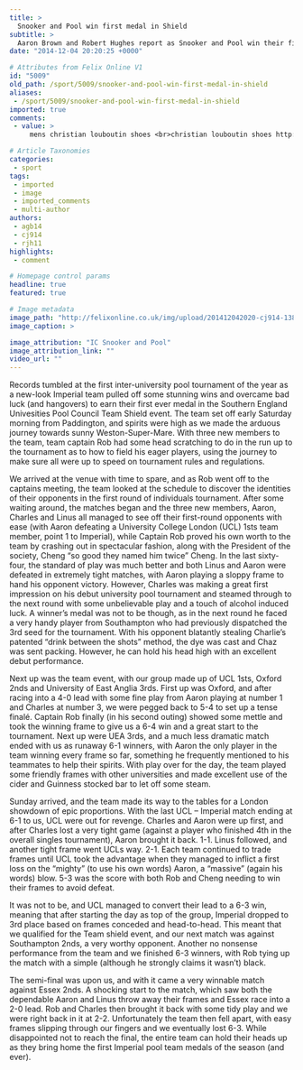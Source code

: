 ```yaml
---
title: >
  Snooker and Pool win first medal in Shield
subtitle: >
  Aaron Brown and Robert Hughes report as Snooker and Pool win their first medal at the Southern England Championships
date: "2014-12-04 20:20:25 +0000"

# Attributes from Felix Online V1
id: "5009"
old_path: /sport/5009/snooker-and-pool-win-first-medal-in-shield
aliases:
 - /sport/5009/snooker-and-pool-win-first-medal-in-shield
imported: true
comments:
 - value: >
     mens christian louboutin shoes <br>christian louboutin shoes http://canadachristianlouboutin.blogspot.com/,mens christian louboutin shoes <br>christian louboutin shoes http://canadachristianlouboutin.blogspot.com/,christian louboutin <br>buy christian louboutin shoes canada http://canadachristianlouboutinoutlet.blogspot.com/,christian louboutin <br>buy christian louboutin shoes canada http://canadachristianlouboutinoutlet.blogspot.com/,used christian louboutin <br>christian louboutin sale http://canadachristianlouboutin.blogspot.com/,used christian louboutin <br>christian louboutin sale http://canadachristianlouboutin.blogspot.com/,christian louboutin instagram <br>christian louboutin sale clearance http://canadachristianlouboutinoutlet.blogspot.com/,christian louboutin instagram <br>christian louboutin sale clearance http://canadachristianlouboutinoutlet.blogspot.com/

# Article Taxonomies
categories:
 - sport
tags:
 - imported
 - image
 - imported_comments
 - multi-author
authors:
 - agb14
 - cj914
 - rjh11
highlights:
 - comment

# Homepage control params
headline: true
featured: true

# Image metadata
image_path: "http://felixonline.co.uk/img/upload/201412042020-cj914-1383340_10100177190907641_6215749255525179063_n.jpg"
image_caption: >

image_attribution: "IC Snooker and Pool"
image_attribution_link: ""
video_url: ""
---
```


Records tumbled at the first inter-university pool tournament of the year as a new-look Imperial team pulled off some stunning wins and overcame bad luck (and hangovers) to earn their first ever medal in the Southern England Univesities Pool Council Team Shield event. The team set off early Saturday morning from Paddington, and spirits were high as we made the arduous journey towards sunny Weston-Super-Mare. With three new members to the team, team captain Rob had some head scratching to do in the run up to the tournament as to how to field his eager players, using the journey to make sure all were up to speed on tournament rules and regulations.

We arrived at the venue with time to spare, and as Rob went off to the captains meeting, the team looked at the schedule to discover the identities of their opponents in the first round of individuals tournament. After some waiting around, the matches began and the three new members, Aaron, Charles and Linus all managed to see off their first-round opponents with ease (with Aaron defeating a University College London (UCL) 1sts team member, point 1 to Imperial), while Captain Rob proved his own worth to the team by crashing out in spectacular fashion, along with the President of the society, Cheng “so good they named him twice” Cheng. In the last sixty-four, the standard of play was much better and both Linus and Aaron were defeated in extremely tight matches, with Aaron playing a sloppy frame to hand his opponent victory. However, Charles was making a great first impression on his debut university pool tournament and steamed through to the next round with some unbelievable play and a touch of alcohol induced luck. A winner’s medal was not to be though, as in the next round he faced a very handy player from Southampton who had previously dispatched the 3rd seed for the tournament. With his opponent blatantly stealing Charlie’s patented “drink between the shots” method, the dye was cast and Chaz was sent packing. However, he can hold his head high with an excellent debut performance.

Next up was the team event, with our group made up of UCL 1sts, Oxford 2nds and University of East Anglia 3rds. First up was Oxford, and after racing into a 4-0 lead with some fine play from Aaron playing at number 1 and Charles at number 3, we were pegged back to 5-4 to set up a tense finalé. Captain Rob finally (in his second outing) showed some mettle and took the winning frame to give us a 6-4 win and a great start to the tournament. Next up were UEA 3rds, and a much less dramatic match ended with us as runaway 6-1 winners, with Aaron the only player in the team winning every frame so far, something he frequently mentioned to his teammates to help their spirits. With play over for the day, the team played some friendly frames with other universities and made excellent use of the cider and Guinness stocked bar to let off some steam.

Sunday arrived, and the team made its way to the tables for a London showdown of epic proportions. With the last UCL – Imperial match ending at 6-1 to us, UCL were out for revenge. Charles and Aaron were up first, and after Charles lost a very tight game (against a player who finished 4th in the overall singles tournament), Aaron brought it back. 1-1. Linus followed, and another tight frame went UCLs way. 2-1. Each team continued to trade frames until UCL took the advantage when they managed to inflict a first loss on the “mighty” (to use his own words) Aaron, a “massive” (again his words) blow. 5-3 was the score with both Rob and Cheng needing to win their frames to avoid defeat.

It was not to be, and UCL managed to convert their lead to a 6-3 win, meaning that after starting the day as top of the group, Imperial dropped to 3rd place based on frames conceded and head-to-head. This meant that we qualified for the Team shield event, and our next match was against Southampton 2nds, a very worthy opponent. Another no nonsense performance from the team and we finished 6-3 winners, with Rob tying up the match with a simple (although he strongly claims it wasn’t) black.

The semi-final was upon us, and with it came a very winnable match against Essex 2nds. A shocking start to the match, which saw both the dependable Aaron and Linus throw away their frames and Essex race into a 2-0 lead. Rob and Charles then brought it back with some tidy play and we were right back in it at 2-2. Unfortunately the team then fell apart, with easy frames slipping through our fingers and we eventually lost 6-3. While disappointed not to reach the final, the entire team can hold their heads up as they bring home the first Imperial pool team medals of the season (and ever).
